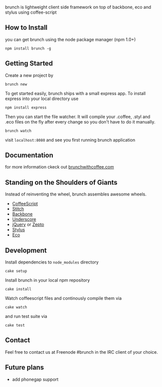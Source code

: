 brunch is lightweight client side framework on top of backbone, eco and stylus using coffee-script

## How to Install

you can get brunch using the node package manager (npm 1.0+)

    npm install brunch -g

## Getting Started

Create a new project by

    brunch new

To get started easily, brunch ships with a small express app. To install express into your local directory use

    npm install express

Then you can start the file watcher. It will compile your .coffee, .styl and .eco files on the fly after every change so you don't have to do it manually.

    brunch watch

visit `localhost:8080` and see you first running brunch application

## Documentation

for more information ckeck out [brunchwithcoffee.com](http://brunchwithcoffee.com)

## Standing on the Shoulders of Giants

Instead of reinventing the wheel, brunch assembles awesome wheels.

* [CoffeeScript](http://jashkenas.github.com/coffee-script/)
* [Stitch](https://github.com/sstephenson/stitch)
* [Backbone](http://documentcloud.github.com/backbone/)
* [Underscore](http://documentcloud.github.com/underscore/)
* [jQuery](http://jquery.com/) or [Zepto](http://zeptojs.com/)
* [Stylus](https://github.com/LearnBoost/stylus)
* [Eco](https://github.com/sstephenson/eco)

## Development

Install dependencies to `node_modules` directory

    cake setup

Install brunch in your local npm repository

    cake install

Watch coffeescript files and continously compile them via

    cake watch

and run test suite via

    cake test

## Contact

Feel free to contact us at Freenode #brunch in the IRC client of your choice.

## Future plans

* add phonegap support
